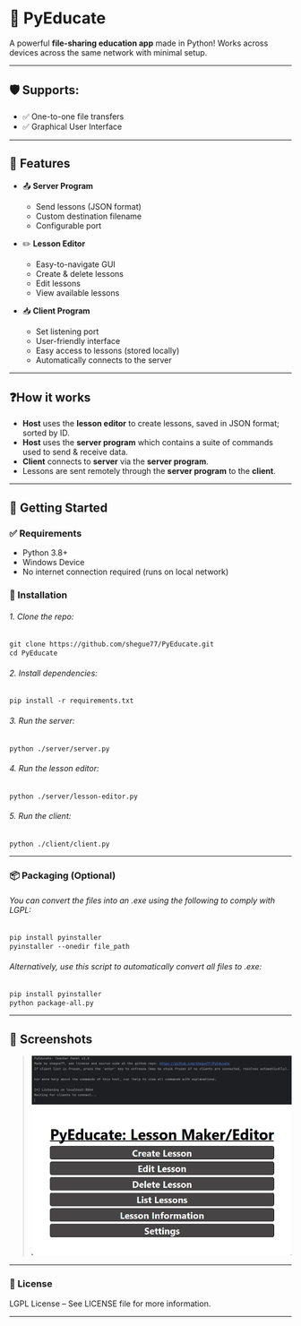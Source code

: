 # 📁 PyEducate

A powerful **file-sharing education app** made in Python! Works across devices across the same network with minimal setup.

---
## 🛡️ Supports:
- ✅ One-to-one file transfers
- ✅ Graphical User Interface

---

## 🎯 Features

- 📤 **Server Program**  
  - Send lessons (JSON format)
  - Custom destination filename  
  - Configurable port


- ✏️ **Lesson Editor**
    - Easy-to-navigate GUI
    - Create & delete lessons
    - Edit lessons
    - View available lessons


- 📥 **Client Program**
  - Set listening port 
  - User-friendly interface
  - Easy access to lessons (stored locally)
  - Automatically connects to the server

---

## ❓How it works
- **Host** uses the **lesson editor** to create lessons, saved in JSON format; sorted by ID.
- **Host** uses the **server program** which contains a suite of commands used to send & receive data.
- **Client** connects to **server** via the **server program**.
- Lessons are sent remotely through the **server program** to the **client**.

---

## 🚀 Getting Started

### ✅ Requirements
- Python 3.8+
- Windows Device
- No internet connection required (runs on local network)

### 🔧 Installation

###### 1. Clone the repo:
    git clone https://github.com/shegue77/PyEducate.git
    cd PyEducate

###### 2. Install dependencies:
    pip install -r requirements.txt

###### 3. Run the server:
    python ./server/server.py

###### 4. Run the lesson editor:
    python ./server/lesson-editor.py

###### 5. Run the client:
    python ./client/client.py

---

### 📦 Packaging (Optional)
###### You can convert the files into an .exe using the following to comply with LGPL:
    pip install pyinstaller
    pyinstaller --onedir file_path

###### Alternatively, use this script to automatically convert all files to .exe:
    pip install pyinstaller
    python package-all.py

---

## 📸 Screenshots

> ![Server](assets/server.png)
> ![Lesson Editor](assets/lesson-editor.png)

---

### 📢 License
LGPL License – See LICENSE file for more information.

---